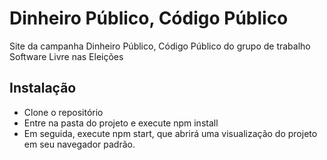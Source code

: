 # Dinheiro Público, Código Público
Site da campanha Dinheiro Público, Código Público do grupo de trabalho Software Livre nas Eleições

## Instalação
- Clone o repositório
- Entre na pasta do projeto e execute npm install
- Em seguida, execute npm start, que abrirá uma visualização do projeto em seu navegador padrão.
